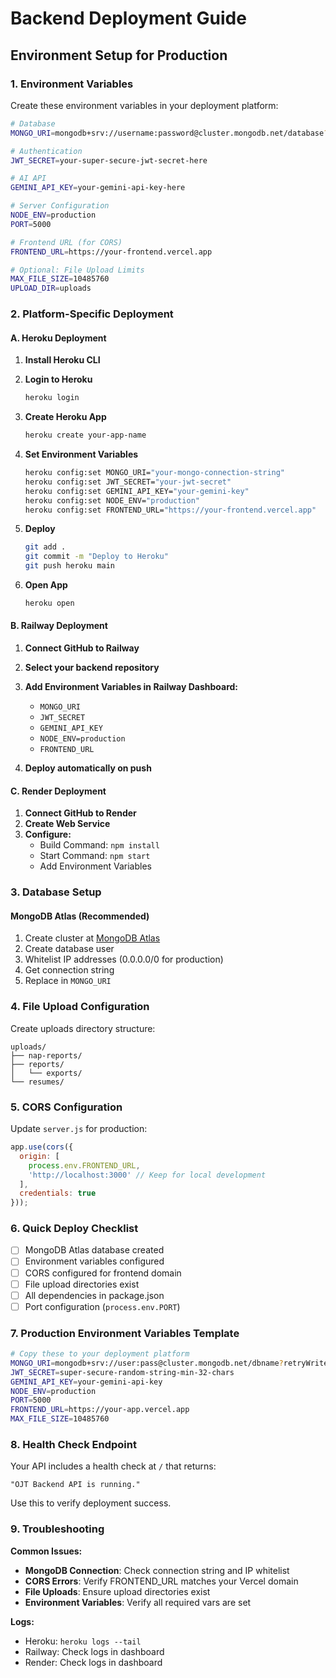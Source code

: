 # Backend Deployment Guide

## Environment Setup for Production

### 1. Environment Variables

Create these environment variables in your deployment platform:

```bash
# Database
MONGO_URI=mongodb+srv://username:password@cluster.mongodb.net/database?retryWrites=true&w=majority

# Authentication
JWT_SECRET=your-super-secure-jwt-secret-here

# AI API
GEMINI_API_KEY=your-gemini-api-key-here

# Server Configuration
NODE_ENV=production
PORT=5000

# Frontend URL (for CORS)
FRONTEND_URL=https://your-frontend.vercel.app

# Optional: File Upload Limits
MAX_FILE_SIZE=10485760
UPLOAD_DIR=uploads
```

### 2. Platform-Specific Deployment

#### A. Heroku Deployment

1. **Install Heroku CLI**
2. **Login to Heroku**
   ```bash
   heroku login
   ```

3. **Create Heroku App**
   ```bash
   heroku create your-app-name
   ```

4. **Set Environment Variables**
   ```bash
   heroku config:set MONGO_URI="your-mongo-connection-string"
   heroku config:set JWT_SECRET="your-jwt-secret"
   heroku config:set GEMINI_API_KEY="your-gemini-key"
   heroku config:set NODE_ENV="production"
   heroku config:set FRONTEND_URL="https://your-frontend.vercel.app"
   ```

5. **Deploy**
   ```bash
   git add .
   git commit -m "Deploy to Heroku"
   git push heroku main
   ```

6. **Open App**
   ```bash
   heroku open
   ```

#### B. Railway Deployment

1. **Connect GitHub to Railway**
2. **Select your backend repository**
3. **Add Environment Variables in Railway Dashboard:**
   - `MONGO_URI`
   - `JWT_SECRET`
   - `GEMINI_API_KEY`
   - `NODE_ENV=production`
   - `FRONTEND_URL`

4. **Deploy automatically on push**

#### C. Render Deployment

1. **Connect GitHub to Render**
2. **Create Web Service**
3. **Configure:**
   - Build Command: `npm install`
   - Start Command: `npm start`
   - Add Environment Variables

### 3. Database Setup

#### MongoDB Atlas (Recommended)
1. Create cluster at [MongoDB Atlas](https://cloud.mongodb.com)
2. Create database user
3. Whitelist IP addresses (0.0.0.0/0 for production)
4. Get connection string
5. Replace in `MONGO_URI`

### 4. File Upload Configuration

Create uploads directory structure:
```
uploads/
├── nap-reports/
├── reports/
│   └── exports/
└── resumes/
```

### 5. CORS Configuration

Update `server.js` for production:
```javascript
app.use(cors({
  origin: [
    process.env.FRONTEND_URL,
    'http://localhost:3000' // Keep for local development
  ],
  credentials: true
}));
```

### 6. Quick Deploy Checklist

- [ ] MongoDB Atlas database created
- [ ] Environment variables configured
- [ ] CORS configured for frontend domain
- [ ] File upload directories exist
- [ ] All dependencies in package.json
- [ ] Port configuration (`process.env.PORT`)

### 7. Production Environment Variables Template

```bash
# Copy these to your deployment platform
MONGO_URI=mongodb+srv://user:pass@cluster.mongodb.net/dbname?retryWrites=true&w=majority
JWT_SECRET=super-secure-random-string-min-32-chars
GEMINI_API_KEY=your-gemini-api-key
NODE_ENV=production
PORT=5000
FRONTEND_URL=https://your-app.vercel.app
MAX_FILE_SIZE=10485760
```

### 8. Health Check Endpoint

Your API includes a health check at `/` that returns:
```
"OJT Backend API is running."
```

Use this to verify deployment success.

### 9. Troubleshooting

**Common Issues:**
- **MongoDB Connection**: Check connection string and IP whitelist
- **CORS Errors**: Verify FRONTEND_URL matches your Vercel domain
- **File Uploads**: Ensure upload directories exist
- **Environment Variables**: Verify all required vars are set

**Logs:**
- Heroku: `heroku logs --tail`
- Railway: Check logs in dashboard
- Render: Check logs in dashboard
